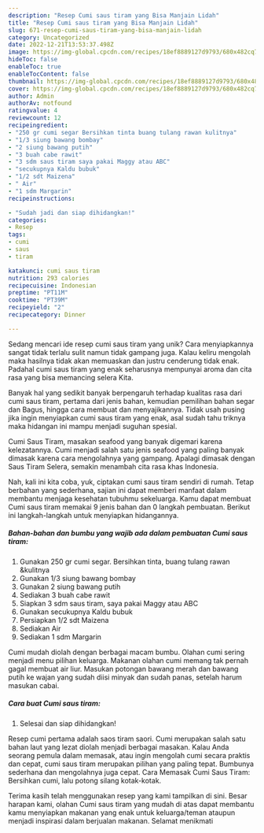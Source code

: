 ```yaml
---
description: "Resep Cumi saus tiram yang Bisa Manjain Lidah"
title: "Resep Cumi saus tiram yang Bisa Manjain Lidah"
slug: 671-resep-cumi-saus-tiram-yang-bisa-manjain-lidah
category: Uncategorized
date: 2022-12-21T13:53:37.498Z
image: https://img-global.cpcdn.com/recipes/18ef8889127d9793/680x482cq70/cumi-saus-tiram-foto-resep-utama.jpg
hideToc: false
enableToc: true
enableTocContent: false
thumbnail: https://img-global.cpcdn.com/recipes/18ef8889127d9793/680x482cq70/cumi-saus-tiram-foto-resep-utama.jpg
cover: https://img-global.cpcdn.com/recipes/18ef8889127d9793/680x482cq70/cumi-saus-tiram-foto-resep-utama.jpg
author: Admin
authorAv: notfound
ratingvalue: 4
reviewcount: 12
recipeingredient:
- "250 gr cumi segar Bersihkan tinta buang tulang rawan kulitnya"
- "1/3 siung bawang bombay"
- "2 siung bawang putih"
- "3 buah cabe rawit"
- "3 sdm saus tiram saya pakai Maggy atau ABC"
- "secukupnya Kaldu bubuk"
- "1/2 sdt Maizena"
- " Air"
- "1 sdm Margarin"
recipeinstructions:

- "Sudah jadi dan siap dihidangkan!"
categories:
- Resep
tags:
- cumi
- saus
- tiram

katakunci: cumi saus tiram 
nutrition: 293 calories
recipecuisine: Indonesian
preptime: "PT11M"
cooktime: "PT39M"
recipeyield: "2"
recipecategory: Dinner

---
```





Sedang mencari ide resep cumi saus tiram yang unik? Cara menyiapkannya sangat tidak terlalu sulit namun tidak gampang juga. Kalau keliru mengolah maka hasilnya tidak akan memuaskan dan justru cenderung tidak enak. Padahal cumi saus tiram yang enak seharusnya mempunyai aroma dan cita rasa yang bisa memancing selera Kita.





Banyak hal yang sedikit banyak berpengaruh terhadap kualitas rasa dari cumi saus tiram, pertama dari jenis bahan, kemudian pemilihan bahan segar dan Bagus, hingga cara membuat dan menyajikannya. Tidak usah pusing jika ingin menyiapkan cumi saus tiram yang enak,      asal sudah tahu triknya maka hidangan ini mampu menjadi suguhan spesial.














Cumi Saus Tiram, masakan seafood yang banyak digemari karena kelezatannya. Cumi menjadi salah satu jenis seafood yang paling banyak dimasak karena cara mengolahnya yang gampang. Apalagi dimasak dengan Saus Tiram Selera, semakin menambah cita rasa khas Indonesia.






Nah, kali ini kita coba, yuk, ciptakan cumi saus tiram sendiri di rumah. Tetap berbahan yang sederhana, sajian ini dapat memberi manfaat dalam membantu menjaga kesehatan tubuhmu sekeluarga. Kamu dapat membuat Cumi saus tiram memakai 9 jenis bahan dan 0 langkah pembuatan. Berikut ini langkah-langkah untuk menyiapkan hidangannya.

<!--inarticleads1-->

##### Bahan-bahan dan bumbu yang wajib ada dalam pembuatan Cumi saus tiram:

1. Gunakan 250 gr cumi segar. Bersihkan tinta, buang tulang rawan &amp;kulitnya
1. Gunakan 1/3 siung bawang bombay
1. Gunakan 2 siung bawang putih
1. Sediakan 3 buah cabe rawit
1. Siapkan 3 sdm saus tiram, saya pakai Maggy atau ABC
1. Gunakan secukupnya Kaldu bubuk
1. Persiapkan 1/2 sdt Maizena
1. Sediakan  Air
1. Sediakan 1 sdm Margarin


Cumi mudah diolah dengan berbagai macam bumbu. Olahan cumi sering menjadi menu pilihan keluarga. Makanan olahan cumi memang tak pernah gagal membuat air liur. Masukan potongan bawang merah dan bawang putih ke wajan yang sudah diisi minyak dan sudah panas, setelah harum masukan cabai. 

<!--inarticleads2-->

##### Cara buat Cumi saus tiram:


1. Selesai dan siap dihidangkan!

Resep cumi pertama adalah saos tiram saori. Cumi merupakan salah satu bahan laut yang lezat diolah menjadi berbagai masakan. Kalau Anda seorang pemula dalam memasak, atau ingin mengolah cumi secara praktis dan cepat, cumi saus tiram merupakan pilihan yang paling tepat. Bumbunya sederhana dan mengolahnya juga cepat. Cara Memasak Cumi Saus Tiram: Bersihkan cumi, lalu potong silang kotak-kotak. 

Terima kasih telah menggunakan resep yang kami tampilkan di sini. Besar harapan kami, olahan Cumi saus tiram yang mudah di atas dapat membantu kamu menyiapkan makanan yang enak untuk keluarga/teman ataupun menjadi inspirasi dalam berjualan makanan. Selamat menikmati
